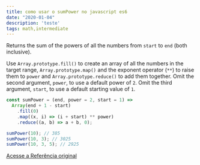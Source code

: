 ```yaml
---
title: como usar o sumPower no javascript es6
date: "2020-01-04"
description: 'teste'
tags: math,intermediate
---
```


Returns the sum of the powers of all the numbers from `start` to `end` (both inclusive).

Use `Array.prototype.fill()` to create an array of all the numbers in the target range, `Array.prototype.map()` and the exponent operator (`**`) to raise them to `power` and `Array.prototype.reduce()` to add them together.
Omit the second argument, `power`, to use a default power of `2`.
Omit the third argument, `start`, to use a default starting value of `1`.

```js
const sumPower = (end, power = 2, start = 1) =>
  Array(end + 1 - start)
    .fill(0)
    .map((x, i) => (i + start) ** power)
    .reduce((a, b) => a + b, 0);
```

```js
sumPower(10); // 385
sumPower(10, 3); // 3025
sumPower(10, 3, 5); // 2925
```


[Acesse a Referência original](http://github.com/30-seconds/)

